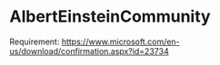 # AlbertEinsteinCommunity
Requirement: https://www.microsoft.com/en-us/download/confirmation.aspx?id=23734

